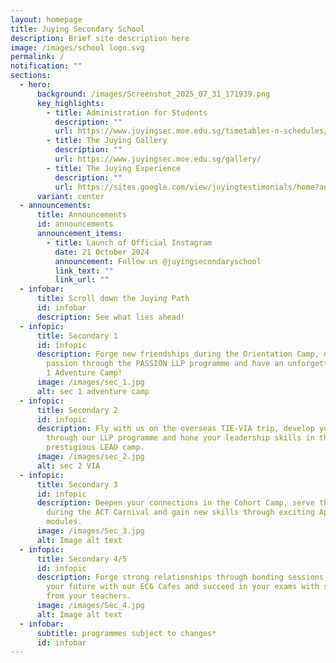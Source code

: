 ```yaml
---
layout: homepage
title: Juying Secondary School
description: Brief site description here
image: /images/school logo.svg
permalink: /
notification: ""
sections:
  - hero:
      background: /images/Screenshot_2025_07_31_171939.png
      key_highlights:
        - title: Administration for Students
          description: ""
          url: https://www.juyingsec.moe.edu.sg/timetables-n-schedules/examination-timetable/end-of-year-examination/
        - title: The Juying Gallery
          description: ""
          url: https://www.juyingsec.moe.edu.sg/gallery/
        - title: The Juying Experience
          description: ""
          url: https://sites.google.com/view/juyingtestimonials/home?authuser=0
      variant: center
  - announcements:
      title: Announcements
      id: announcements
      announcement_items:
        - title: Launch of Official Instagram
          date: 21 October 2024
          announcement: Follow us @juyingsecondaryschool
          link_text: ""
          link_url: ""
  - infobar:
      title: Scroll down the Juying Path
      id: infobar
      description: See what lies ahead!
  - infopic:
      title: Secondary 1
      id: infopic
      description: Forge new friendships during the Orientation Camp, discover your
        passion through the PASSION LLP programme and have an unforgettable Sec
        1 Adventure Camp!
      image: /images/sec_1.jpg
      alt: sec 1 adventure camp
  - infopic:
      title: Secondary 2
      id: infopic
      description: Fly with us on the overseas TIE-VIA trip, develop your PASSION
        through our LLP programme and hone your leadership skills in the
        prestigious LEAD camp.
      image: /images/sec_2.jpg
      alt: sec 2 VIA
  - infopic:
      title: Secondary 3
      id: infopic
      description: Deepen your connections in the Cohort Camp, serve the community
        during the ACT Carnival and gain new skills through exciting ApLM
        modules.
      image: /images/Sec_3.jpg
      alt: Image alt text
  - infopic:
      title: Secondary 4/5
      id: infopic
      description: Forge strong relationships through bonding sessions, prepare for
        your future with our ECG Cafes and succeed in your exams with support
        from your teachers.
      image: /images/Sec_4.jpg
      alt: Image alt text
  - infobar:
      subtitle: programmes subject to changes*
      id: infobar
---
```

